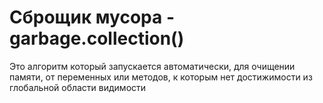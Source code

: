# Сброщик мусора - garbage.collection()
Это алгоритм который запускается автоматически, для очищении памяти, 
от переменных или методов, к которым нет достижимости из глобальной области видимости